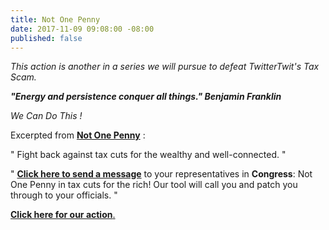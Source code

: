 ```yaml
---
title: Not One Penny
date: 2017-11-09 09:08:00 -08:00
published: false
---
```


*This action is another in a series we will pursue to defeat TwitterTwit's Tax Scam.*

***"Energy and persistence conquer all things." Benjamin Franklin***

*We Can Do This !*

Excerpted from [**Not One Penny**](https://notonepenny.org/) :

"  Fight back against tax cuts for the wealthy and well-connected.  "

"  [**Click here to send a message**](https://notonepenny.org/take-action/) to your representatives in **Congress**: Not One Penny in tax cuts for the rich! Our tool will call you and patch you through to your officials.  "

[**Click here for our action**.
](https://notonepenny.org/take-action/)